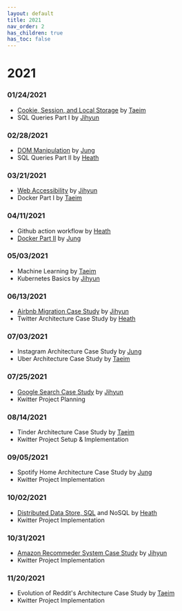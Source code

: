 ```yaml
---
layout: default
title: 2021
nav_order: 2
has_children: true
has_toc: false
---
```


# 2021

### 01/24/2021
- [Cookie, Session, and Local Storage](client-side-storage/cookie-session-local-storage.md) by [Taeim](https://github.com/kwontaeim)
- SQL Queries Part I by [Jihyun](https://github.com/jihyun-um)

### 02/28/2021
- [DOM Manipulation](dom-manipulation/dom-manipulation.md) by [Jung](https://github.com/junglee1101)
- SQL Queries Part II by [Heath](https://github.com/heathryu)

### 03/21/2021
- [Web Accessibility](web-accessibility/web-accessibility.md) by [Jihyun](https://github.com/jihyun-um)
- Docker Part I by [Taeim](https://github.com/kwontaeim)

### 04/11/2021
- Github action workflow by [Heath](https://github.com/heathryu)
- [Docker Part II](docker-2/docker-2.md) by [Jung](https://github.com/junglee1101)

### 05/03/2021
- Machine Learning by [Taeim](https://github.com/kwontaeim)
- Kubernetes Basics by [Jihyun](https://github.com/jihyun-um)

### 06/13/2021
- [Airbnb Migration Case Study](case-study/airbnb/airbnb-migration.md) by [Jihyun](https://github.com/jihyun-um)
- Twitter Architecture Case Study by [Heath](https://github.com/heathryu)

### 07/03/2021
- Instagram Architecture Case Study by [Jung](https://github.com/junglee1101)
- Uber Architecture Case Study by [Taeim](https://github.com/kwontaeim)

### 07/25/2021
- [Google Search Case Study](case-study/google/google-search.md) by [Jihyun](https://github.com/jihyun-um)
- Kwitter Project Planning

### 08/14/2021
- Tinder Architecture Case Study by [Taeim](https://github.com/kwontaeim)
- Kwitter Project Setup & Implementation

### 09/05/2021
- Spotify Home Architecture Case Study by [Jung](https://github.com/junglee1101)
- Kwitter Project Implementation

### 10/02/2021
- [Distributed Data Store, SQL](distributed-data-store/distributed-data-store.md) and NoSQL by [Heath](https://github.com/heathryu)
- Kwitter Project Implementation

### 10/31/2021
- [Amazon Recommeder System Case Study](case-study/amazon/amazon-recommender-system.md) by [Jihyun](https://github.com/jihyun-um)
- Kwitter Project Implementation

### 11/20/2021
- Evolution of Reddit's Architecture Case Study by [Taeim](https://github.com/kwontaeim)
- Kwitter Project Implementation
